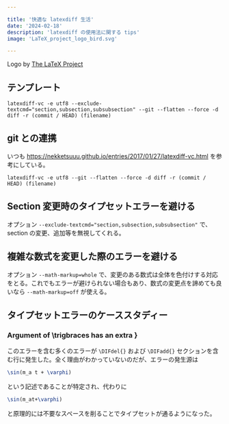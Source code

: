 ```yaml
---

title: '快適な latexdiff 生活'
date: '2024-02-18'
description: 'latexdiff の使用法に関する tips'
image: 'LaTeX_project_logo_bird.svg'

---
```


Logo by <a href="https://latex-project.org/" target="_blank">The LaTeX Project</a>

## テンプレート

``` shell
latexdiff-vc -e utf8 --exclude-textcmd="section,subsection,subsubsection" --git --flatten --force -d diff -r (commit / HEAD) (filename)
```

## git との連携

いつも https://nekketsuuu.github.io/entries/2017/01/27/latexdiff-vc.html を参考にしている。

``` shell
latexdiff-vc -e utf8 --git --flatten --force -d diff -r (commit / HEAD) (filename)
```

## Section 変更時のタイプセットエラーを避ける

オプション `--exclude-textcmd="section,subsection,subsubsection"` で、section の変更、追加等を無視してくれる。

## 複雑な数式を変更した際のエラーを避ける

オプション `--math-markup=whole` で、変更のある数式は全体を色付けする対応をとる。これでもエラーが避けられない場合もあり、数式の変更点を諦めても良いなら `--math-markup=off` が使える。

## タイプセットエラーのケーススタディー

### Argument of \trigbraces has an extra }

このエラーを含む多くのエラーが `\DIFdel{}` および `\DIFadd{}` セクションを含む行に発生した。全く理由がわかっていないのだが、エラーの発生源は

``` latex
\sin(m_a t + \varphi)
```

という記述であることが特定され、代わりに

``` latex
\sin(m_at+\varphi)
```

と原理的には不要なスペースを削ることでタイプセットが通るようになった。
